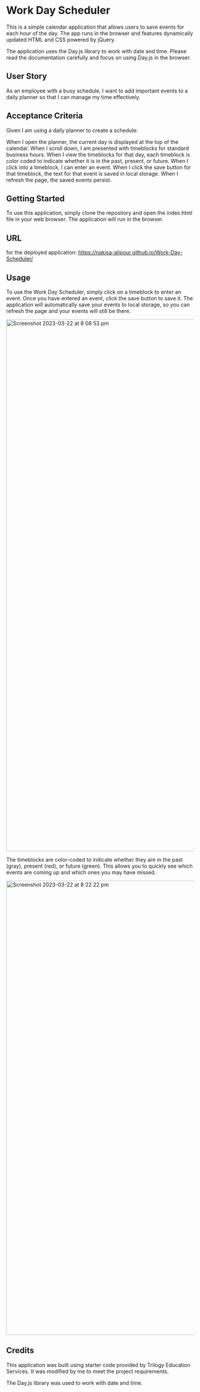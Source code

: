 # Work Day Scheduler

This is a simple calendar application that allows users to save events for each hour of the day. The app runs in the browser and features dynamically updated HTML and CSS powered by jQuery.

The application uses the Day.js library to work with date and time. Please read the documentation carefully and focus on using Day.js in the browser.

## User Story

As an employee with a busy schedule, I want to add important events to a daily planner so that I can manage my time effectively.


## Acceptance Criteria

Given I am using a daily planner to create a schedule:

When I open the planner, the current day is displayed at the top of the calendar.
When I scroll down, I am presented with timeblocks for standard business hours.
When I view the timeblocks for that day, each timeblock is color coded to indicate whether it is in the past, present, or future.
When I click into a timeblock, I can enter an event.
When I click the save button for that timeblock, the text for that event is saved in local storage.
When I refresh the page, the saved events persist.



## Getting Started

To use this application, simply clone the repository and open the index.html file in your web browser. The application will run in the browser.


## URL 
for the deployed application: https://nakisa-alipour.github.io/Work-Day-Scheduler/


## Usage

To use the Work Day Scheduler, simply click on a timeblock to enter an event. Once you have entered an event, click the save button to save it. The application will automatically save your events to local storage, so you can refresh the page and your events will still be there.




<img width="1425" alt="Screenshot 2023-03-22 at 8 08 53 pm" src="https://user-images.githubusercontent.com/124220654/226856973-dcb22c2a-8cba-4c7f-a829-25fb0ecccc10.png">


The timeblocks are color-coded to indicate whether they are in the past (gray), present (red), or future (green). This allows you to quickly see which events are coming up and which ones you may have missed.


<img width="1217" alt="Screenshot 2023-03-22 at 8 22 22 pm" src="https://user-images.githubusercontent.com/124220654/226858327-e7c559a2-fe02-455c-b87d-5e04dc1fde85.png">



## Credits
This application was built using starter code provided by Trilogy Education Services. It was modified by me to meet the project requirements.

The Day.js library was used to work with date and time.

